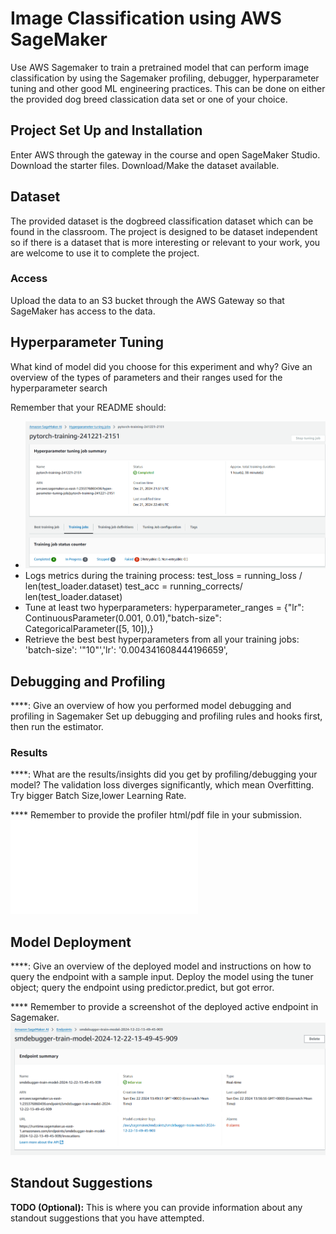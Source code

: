 # Image Classification using AWS SageMaker

Use AWS Sagemaker to train a pretrained model that can perform image classification by using the Sagemaker profiling, debugger, hyperparameter tuning and other good ML engineering practices. This can be done on either the provided dog breed classication data set or one of your choice.

## Project Set Up and Installation
Enter AWS through the gateway in the course and open SageMaker Studio. 
Download the starter files.
Download/Make the dataset available. 

## Dataset
The provided dataset is the dogbreed classification dataset which can be found in the classroom.
The project is designed to be dataset independent so if there is a dataset that is more interesting or relevant to your work, you are welcome to use it to complete the project.

### Access
Upload the data to an S3 bucket through the AWS Gateway so that SageMaker has access to the data. 

## Hyperparameter Tuning
What kind of model did you choose for this experiment and why? Give an overview of the types of parameters and their ranges used for the hyperparameter search

Remember that your README should:
- ![ Include a screenshot of completed training jobs](images/112613.png)  
- Logs metrics during the training process:
  test_loss = running_loss / len(test_loader.dataset)
  test_acc = running_corrects/ len(test_loader.dataset)
- Tune at least two hyperparameters:
  hyperparameter_ranges = {"lr": ContinuousParameter(0.001, 0.01),"batch-size": CategoricalParameter([5, 10]),}
- Retrieve the best best hyperparameters from all your training jobs:
   'batch-size': '"10"','lr': '0.004341608444196659',

## Debugging and Profiling
****: Give an overview of how you performed model debugging and profiling in Sagemaker
 Set up debugging and profiling rules and hooks first, then run the estimator.
### Results
****: What are the results/insights did you get by profiling/debugging your model?
The validation loss diverges significantly, which mean Overfitting.
Try bigger Batch Size,lower Learning Rate.

**** Remember to provide the profiler html/pdf file in your submission.
![ profiler html](profiler-report.html)  



## Model Deployment
****: Give an overview of the deployed model and instructions on how to query the endpoint with a sample input.
Deploy the model using the tuner object; query the endpoint using predictor.predict, but got error.

**** Remember to provide a screenshot of the deployed active endpoint in Sagemaker.
![ a screenshot of the deployed active endpoint in Sagemaker](images/135849.png)  

## Standout Suggestions
**TODO (Optional):** This is where you can provide information about any standout suggestions that you have attempted.
